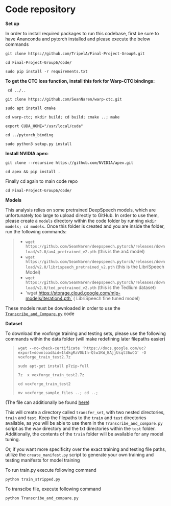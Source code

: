 # Code repository
**Set up**

In order to install required packages to run this codebase, first be sure to have Ananconda and pytorch installed and please execute the below commands

`git clone https://github.com/TripelA/Final-Project-Group6.git`

`cd Final-Project-Group6/code/`

`sudo pip install -r requirements.txt`

**To get the CTC loss function, install this fork for Warp-CTC bindings:**

` cd ../..`

`git clone https://github.com/SeanNaren/warp-ctc.git`

`sudo apt install cmake`

`cd warp-ctc; mkdir build; cd build; cmake ..; make`

`export CUDA_HOME="/usr/local/cuda"`

`cd ../pytorch_binding`

`sudo python3 setup.py install`


**Install NVIDIA apex:**

`git clone --recursive https://github.com/NVIDIA/apex.git`

`cd apex && pip install .`

Finally cd again to main code repo

`cd Final-Project-Group6/code/`


**Models**

This analysis relies on some pretrained DeepSpeech models, which are unfortunately too large to upload directly to GitHub. In order to use them, please create a `models` directory within the code folder by running `mkdir models; cd models`. Once this folder is created and you are inside the folder, run the following commands:

> - `wget https://github.com/SeanNaren/deepspeech.pytorch/releases/download/v2.0/an4_pretrained_v2.pth` (this is the an4 model)
> - `wget https://github.com/SeanNaren/deepspeech.pytorch/releases/download/v2.0/librispeech_pretrained_v2.pth` (this is the LibriSpeech Model)
> - `wget https://github.com/SeanNaren/deepspeech.pytorch/releases/download/v2.0/ted_pretrained_v2.pth` (this is the Tedlium dataset)
>- 'wget https://storage.cloud.google.com/mlp-models/iteration4.pth` ( LibriSpeech fine tuned model)

These models must be downloaded in order to use the [`Transcribe_and_Compare.py`](https://github.com/TripelA/ML2_FinalProject/blob/master/code/Transcribe_and_compare.py) code


**Dataset**

To download the voxforge training and testing sets, please use the following commands within the data folder (will make redefining later filepaths easier)

> `wget --no-check-certificate 'https://docs.google.com/uc?export=download&id=1ldkgRaV0bIn-Qlw1KW_BAjjUsqt36wCG' -O voxforge_train_test2.7z`
>
> `sudo apt-get install p7zip-full`
>
> `7z  x voxforge_train_test2.7z`
>
> `cd voxforge_train_test2`
> 
> `mv voxforge_sample_files ..; cd ..;`


(The file can additionally be found [here](https://drive.google.com/open?id=1ldkgRaV0bIn-Qlw1KW_BAjjUsqt36wCG))

This will create a directory called `transfer_set`, with two nested directories, `train` and `test`. Keep the filepaths to the `train` and `test` directories available, as you will be able to use them in the `Transcribe_and_compare.py` script as the wav directory and the txt directories within the `test` folder. Additionally, the contents of the `train` folder will be available for any model tuning. 


Or, if you want more specificity over the exact training and testing file paths, utilize the `create_manifest.py` script to generate your own training and testing manifests for model training

To run train.py execute following command

`python train_stripped.py`

To transcibe file, execute following command

`python Transcribe_and_compare.py`

